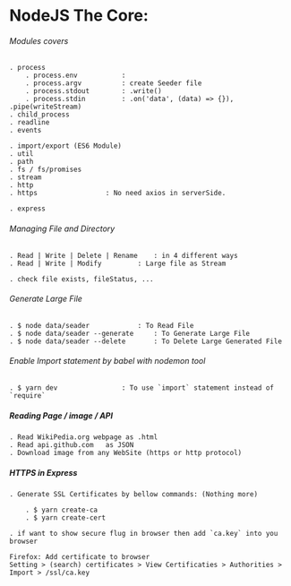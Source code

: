 
# NodeJS The Core:

###### Modules covers
	. process
		. process.env 			:
		. process.argv 			: create Seeder file
		. process.stdout 		: .write()
		. process.stdin 		: .on('data', (data) => {}), .pipe(writeStream)
	. child_process
	. readline
	. events

	. import/export (ES6 Module)
	. util
	. path
	. fs / fs/promises
	. stream
	. http
	. https 				: No need axios in serverSide.

	. express


###### Managing File and Directory
	. Read | Write | Delete | Rename  	: in 4 different ways
	. Read | Write | Modify 		: Large file as Stream

	. check file exists, fileStatus, ...


###### Generate Large File
	. $ node data/seader 			: To Read File
	. $ node data/seader --generate 	: To Generate Large File
	. $ node data/seader --delete 	 	: To Delete Large Generated File


###### Enable Import statement by babel with nodemon tool

	. $ yarn dev 				: To use `import` statement instead of `require`



##### Reading Page / image / API
	. Read WikiPedia.org webpage as .html
	. Read api.github.com 	as JSON
	. Download image from any WebSite (https or http protocol)



##### HTTPS in Express
	. Generate SSL Certificates by bellow commands: (Nothing more)

		. $ yarn create-ca
		. $ yarn create-cert

	. if want to show secure flug in browser then add `ca.key` into you browser

	Firefox: Add certificate to browser
	Setting > (search) certificates > View Certificaties > Authorities > Import > /ssl/ca.key


